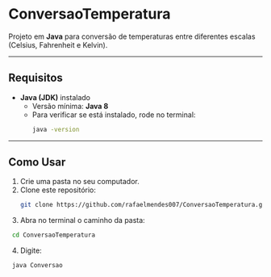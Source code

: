 # ConversaoTemperatura

Projeto em **Java** para conversão de temperaturas entre diferentes escalas (Celsius, Fahrenheit e Kelvin).

---

## Requisitos
- **Java (JDK)** instalado  
  - Versão mínima: **Java 8**  
  - Para verificar se está instalado, rode no terminal:
    ```bash
    java -version
    ```

---

## Como Usar
1. Crie uma pasta no seu computador.
2. Clone este repositório:
   ```bash
   git clone https://github.com/rafaelmendes007/ConversaoTemperatura.git
3. Abra no terminal o caminho da pasta:
  ```bash
   cd ConversaoTemperatura
  ```
4. Digite:
  ```bash
   java Conversao
  ```
